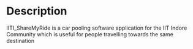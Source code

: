 # Description
IITI_ShareMyRide is a car pooling software application for the IIT Indore Community which is useful for people travelling towards the same destination   
